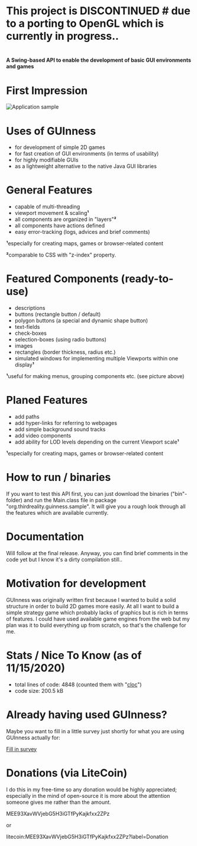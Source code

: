 # This project is DISCONTINUED # **due to a porting to OpenGL which is currently in progress..**

#
**A Swing-based API to enable the development of basic GUI environments and games**


# First Impression
![Application sample](https://i.ibb.co/pfdXF2L/Preview.png)


# Uses of GUInness
- for development of simple 2D games
- for fast creation of GUI environments (in terms of usability)
- for highly modifiable GUIs
- as a lightweight alternative to the native Java GUI libraries


# General Features
- capable of multi-threading
- viewport movement & scaling**¹**
- all components are organized in "layers"**²**
- all components have actions defined
- easy error-tracking (logs, advices and brief comments)

**¹**especially for creating maps, games or browser-related content

**²**comparable to CSS with "z-index" property.


# Featured Components (ready-to-use)
- descriptions
- buttons (rectangle button / default)
- polygon buttons (a special and dynamic shape button)
- text-fields
- check-boxes
- selection-boxes (using radio buttons)
- images
- rectangles (border thickness, radius etc.)
- simulated windows for implementing multiple Viewports within one display**¹**

**¹**useful for making menus, grouping components etc. (see picture above)


# Planed Features
- add paths
- add hyper-links for referring to webpages
- add simple background sound tracks
- add video components
- add ability for LOD levels depending on the current Viewport scale**¹**

**¹**especially for creating maps, games or browser-related content


# How to run / binaries
If you want to test this API first, you can just download the binaries ("bin"-folder) and run the Main.class file in package "org.thirdreality.guinness.sample".
It will give you a rough look through all the features which are available currently.


# Documentation
Will follow at the final release.
Anyway, you can find brief comments in the code yet but I know it's a dirty compilation still..


# Motivation for development
GUInness was originally written first because I wanted to build a solid structure in order
to build 2D games more easily.
At all I want to build a simple strategy game which probably lacks of graphics but is rich in terms of features.
I could have used available game engines from the web but my plan was it to build everything up from scratch,
so that's the challenge for me.


# Stats / Nice To Know (as of 11/15/2020)
- total lines of code: 4848 (counted them with "[cloc](https://github.com/AlDanial/cloc)")
- code size: 200.5 kB


# Already having used GUInness?
Maybe you want to fill in a little survey just shortly for what you are using GUInness actually for:

[Fill in survey](https://xoyondo.com/ap/kH4TWzyf1bJVah4)


# Donations (via LiteCoin)
I do this in my free-time so any donation would be highly appreciated;
especially in the mind of open-source it is more about the attention someone gives me rather than the amount.

MEE93XavWVjebG5H3iGTfPyKajkfxx2ZPz

or

litecoin:MEE93XavWVjebG5H3iGTfPyKajkfxx2ZPz?label=Donation

